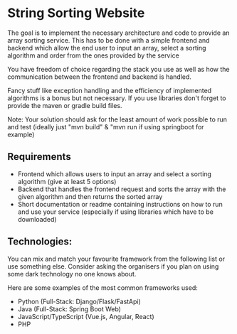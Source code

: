 # String Sorting Website
The goal is to implement the necessary architecture and code to provide an array sorting service.
This has to be done with a simple frontend and backend which allow the end user to input an array, select a sorting algorithm and order from the ones provided by the service

You have freedom of choice regarding the stack you use as well as how the communication between the frontend and backend is handled.

Fancy stuff like exception handling and the efficiency of implemented algorithms is a bonus but not necessary.
If you use libraries don't forget to provide the maven or gradle build files. 

Note: Your solution should ask for the least amount of work possible to run and test (ideally just "mvn build" & "mvn run if using springboot for example)

## Requirements
 - Frontend which allows users to input an array and select a sorting algorithm (give at least 5 options)
 - Backend that handles the frontend request and sorts the array with the given algorithm and then returns the sorted array
 - Short documentation or readme containing instructions on how to run and use your service (especially if using libraries which have to be downloaded)

## Technologies:
You can mix and match your favourite framework from the following list or use something else.
Consider asking the organisers if you plan on using some dark technology no one knows about.

Here are some examples of the most common frameworks used:
 - Python (Full-Stack: Django/Flask/FastApi)
 - Java (Full-Stack: Spring Boot Web)
 - JavaScript/TypeScript (Vue.js, Angular, React)
 - PHP
